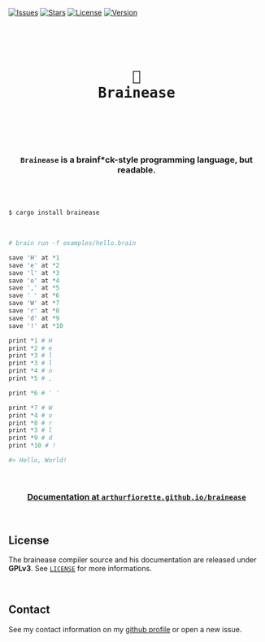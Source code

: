 [![Issues](https://img.shields.io/github/issues/arthurfiorette/brainease?logo=github&label=Issues)](https://github.com/arthurfiorette/brainease/issues)
[![Stars](https://img.shields.io/github/stars/arthurfiorette/brainease?logo=github&label=Stars)](https://github.com/arthurfiorette/brainease/stargazers)
[![License](https://img.shields.io/github/license/arthurfiorette/brainease?label=License)](https://github.com/arthurfiorette/brainease/blob/main/LICENSE)
[![Version](https://img.shields.io/crates/v/brainease?logo=rust&label=Version)](https://crates.io/crates/brainease)

<br />

<div align="center">
  <pre>
  <h1>🤯
Brainease</h1>
  </pre>
  <br />
</div>

<h3 align="center">
  <code>Brainease</code> is a brainf*ck-style programming language, but readable.
  <br />
  <br />
</h3>

<br />

```sh
$ cargo install brainease
```

<br />

```r
# brain run -f examples/hello.brain

save 'H' at *1
save 'e' at *2
save 'l' at *3
save 'o' at *4
save ',' at *5
save ' ' at *6
save 'W' at *7
save 'r' at *8
save 'd' at *9
save '!' at *10

print *1 # H
print *2 # e
print *3 # l
print *3 # l
print *4 # o
print *5 # ,

print *6 # ' '

print *7 # W
print *4 # o
print *8 # r
print *3 # l
print *9 # d
print *10 # !

#> Hello, World!
```

<br />

<h3 align=center>
  <a href="https://arthurfiorette.github.io/brainease/" target="_blank">Documentation at <code>arthurfiorette.github.io/brainease</code></a>
</h3>

<br />

## License

The brainease compiler source and his documentation are released under **GPLv3**. See [`LICENSE`](LICENSE) for more informations.

<br />

## Contact

See my contact information on my [github profile](https://github.com/arthurfiorette) or
open a new issue.

<br />
